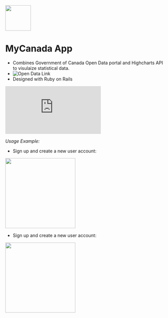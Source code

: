 
<img src="https://github.com/travelln/MyCanada-App/blob/master/app/assets/images/flag.png" width="80">

# MyCanada App

* Combines Government of Canada Open Data portal and Highcharts API to visulaize statistical data. 
* ![Open Data Link](http://open.canada.ca/en/open-data)
* Designed with Ruby on Rails

![Project Development Documentation](https://github.com/travelln/MyCanada-App/blob/master/iteration%203.pdf)

*Usage Example:*

* Sign up and create a new user account:

<img src="https://github.com/travelln/MyCanada-App/blob/master/app/assets/images/image.png" width="220">

* Sign up and create a new user account:

<img src="https://github.com/travelln/MyCanada-App/blob/master/app/assets/images/image.png" width="220">
